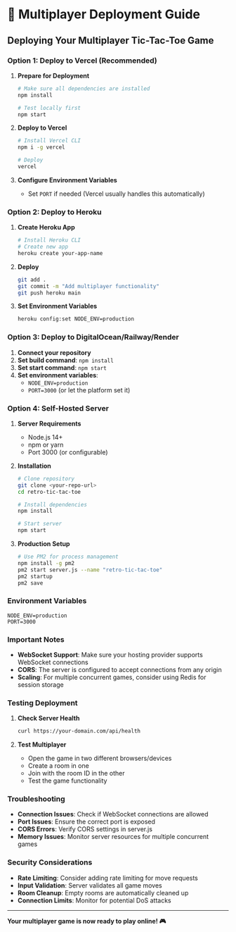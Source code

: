 # 🚀 Multiplayer Deployment Guide

## Deploying Your Multiplayer Tic-Tac-Toe Game

### Option 1: Deploy to Vercel (Recommended)

1. **Prepare for Deployment**
   ```bash
   # Make sure all dependencies are installed
   npm install
   
   # Test locally first
   npm start
   ```

2. **Deploy to Vercel**
   ```bash
   # Install Vercel CLI
   npm i -g vercel
   
   # Deploy
   vercel
   ```

3. **Configure Environment Variables**
   - Set `PORT` if needed (Vercel usually handles this automatically)

### Option 2: Deploy to Heroku

1. **Create Heroku App**
   ```bash
   # Install Heroku CLI
   # Create new app
   heroku create your-app-name
   ```

2. **Deploy**
   ```bash
   git add .
   git commit -m "Add multiplayer functionality"
   git push heroku main
   ```

3. **Set Environment Variables**
   ```bash
   heroku config:set NODE_ENV=production
   ```

### Option 3: Deploy to DigitalOcean/Railway/Render

1. **Connect your repository**
2. **Set build command**: `npm install`
3. **Set start command**: `npm start`
4. **Set environment variables**:
   - `NODE_ENV=production`
   - `PORT=3000` (or let the platform set it)

### Option 4: Self-Hosted Server

1. **Server Requirements**
   - Node.js 14+ 
   - npm or yarn
   - Port 3000 (or configurable)

2. **Installation**
   ```bash
   # Clone repository
   git clone <your-repo-url>
   cd retro-tic-tac-toe
   
   # Install dependencies
   npm install
   
   # Start server
   npm start
   ```

3. **Production Setup**
   ```bash
   # Use PM2 for process management
   npm install -g pm2
   pm2 start server.js --name "retro-tic-tac-toe"
   pm2 startup
   pm2 save
   ```

### Environment Variables

```env
NODE_ENV=production
PORT=3000
```

### Important Notes

- **WebSocket Support**: Make sure your hosting provider supports WebSocket connections
- **CORS**: The server is configured to accept connections from any origin
- **Scaling**: For multiple concurrent games, consider using Redis for session storage

### Testing Deployment

1. **Check Server Health**
   ```bash
   curl https://your-domain.com/api/health
   ```

2. **Test Multiplayer**
   - Open the game in two different browsers/devices
   - Create a room in one
   - Join with the room ID in the other
   - Test the game functionality

### Troubleshooting

- **Connection Issues**: Check if WebSocket connections are allowed
- **Port Issues**: Ensure the correct port is exposed
- **CORS Errors**: Verify CORS settings in server.js
- **Memory Issues**: Monitor server resources for multiple concurrent games

### Security Considerations

- **Rate Limiting**: Consider adding rate limiting for move requests
- **Input Validation**: Server validates all game moves
- **Room Cleanup**: Empty rooms are automatically cleaned up
- **Connection Limits**: Monitor for potential DoS attacks

---

**Your multiplayer game is now ready to play online! 🎮**
